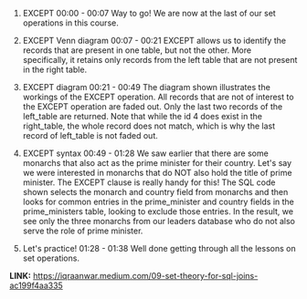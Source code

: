 1. EXCEPT
00:00 - 00:07
Way to go! We are now at the last of our set operations in this course.

2. EXCEPT Venn diagram
00:07 - 00:21
EXCEPT allows us to identify the records that are present in one table, but not the other. More specifically, it retains only records from the left table that are not present in the right table.

3. EXCEPT diagram
00:21 - 00:49
The diagram shown illustrates the workings of the EXCEPT operation. All records that are not of interest to the EXCEPT operation are faded out. Only the last two records of the left_table are returned. Note that while the id 4 does exist in the right_table, the whole record does not match, which is why the last record of left_table is not faded out.

4. EXCEPT syntax
00:49 - 01:28
We saw earlier that there are some monarchs that also act as the prime minister for their country. Let's say we were interested in monarchs that do NOT also hold the title of prime minister. The EXCEPT clause is really handy for this! The SQL code shown selects the monarch and country field from monarchs and then looks for common entries in the prime_minister and country fields in the prime_ministers table, looking to exclude those entries. In the result, we see only the three monarchs from our leaders database who do not also serve the role of prime minister.

5. Let's practice!
01:28 - 01:38
Well done getting through all the lessons on set operations.

**LINK:** https://iqraanwar.medium.com/09-set-theory-for-sql-joins-ac199f4aa335

